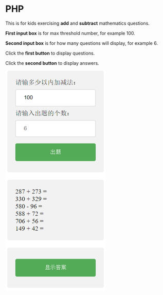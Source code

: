 # PHP

This is for kids exercising **add** and **subtract** mathematics questions. 


**First input box** is for max threshold number, for example 100.

**Second input box** is for how many questions will display, for example 6.

Click the **first button** to display questions.

Click the **second button** to display answers.

![image](https://github.com/Crafsman/PHP/blob/master/mathematics/Capture.PNG)